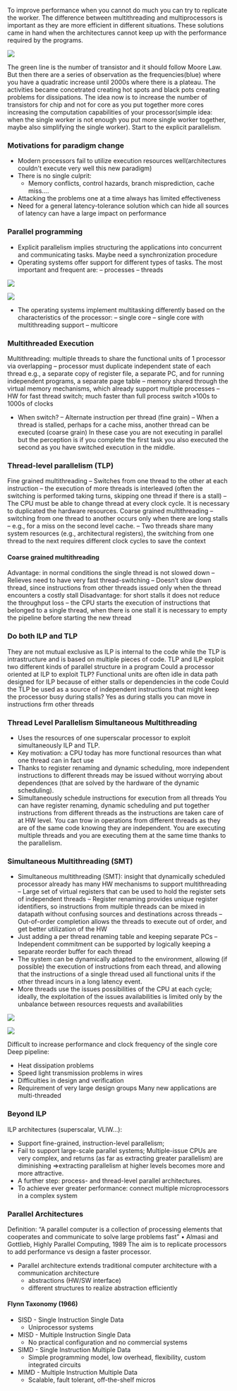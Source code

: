 To improve performance when you cannot do much you can try to replicate the worker.
The difference between multithreading and multiprocessors is important as they are more efficient in different situations. These solutions came in hand when the architectures cannot keep up with the performance required by the programs.

![](https://i.imgur.com/oNM7EKy.png)

The green line is the number of transistor and it should follow Moore Law. But then there are a series of observation as the frequencies(blue) where you have a quadratic increase until 2000s where there is a plateau.
The activities became concetrated creating hot spots and black pots creating problems for dissipations. The idea now is to increase the number of transistors for chip and not for core as you put together more cores increasing the computation capabilities of your processor(simple idea: when the single worker is not enough you put more single worker together, maybe also simplifying the single worker).
Start to the explicit parallelism. 
### Motivations for paradigm change
- Modern processors fail to utilize execution resources well(architectures couldn't execute very well this new paradigm)
- There is no single culprit:
	- Memory conflicts, control hazards, branch misprediction, cache miss….
- Attacking the problems one at a time always has limited effectiveness
- Need for a general latency-tolerance solution which can hide all sources of latency can have a large impact on performance
### Parallel programming
- Explicit parallelism implies structuring the applications into concurrent and communicating tasks. Maybe need a synchronization procedure
- Operating systems offer support for different types of tasks. The most important and frequent are:
	– processes
	– threads

![](https://i.imgur.com/3Mu8kin.png)

![](https://i.imgur.com/ivbwTa2.png)

- The operating systems implement multitasking differently based on the characteristics of the processor:
	– single core
	– single core with multithreading support
	– multicore
### Multithreaded Execution
Multithreading: multiple threads to share the functional units of 1 processor via overlapping
	– processor must duplicate independent state of each thread e.g., a separate copy of register file, a separate PC, and for running independent programs, a separate page table
	– memory shared through the virtual memory mechanisms, which already support multiple processes
	– HW for fast thread switch; much faster than full process switch »100s to 1000s of clocks
- When switch?
	– Alternate instruction per thread (fine grain)
	– When a thread is stalled, perhaps for a cache miss, another thread can be executed (coarse grain)
In these case you are not executing in parallel but the perception is if you complete the first task you also executed the second as you have switched execution in the middle. 
### Thread-level parallelism (TLP)
Fine grained multithreading
	– Switches from one thread to the other at each instruction – the execution of more threads is interleaved (often the switching is performed taking turns, skipping one thread if there is a stall)
	– The CPU must be able to change thread at every clock cycle. It is necessary to duplicated the hardware resources.
Coarse grained multithreading
	– switching from one thread to another occurs only when there are long stalls – e.g., for a miss on the second level cache.
	– Two threads share many system resources (e.g., architectural registers), the switching from one thread to the next requires different clock cycles to save the context
#### Coarse grained multithreading
 Advantage: in normal conditions the single thread is not slowed down
	– Relieves need to have very fast thread-switching
	– Doesn’t slow down thread, since instructions from other threads issued only when the thread encounters a costly stall
Disadvantage: for short stalls it does not reduce the  throughput loss – the CPU starts the execution of instructions that belonged to a single thread, when there is one stall it is necessary to empty the pipeline before starting the new thread
### Do both ILP and TLP
They are not mutual exclusive as ILP is internal to the code while the TLP is intrastructure and is based on multiple pieces of code.
TLP and ILP exploit two different kinds of parallel structure in a program 
Could a processor oriented at ILP to exploit 
TLP? Functional units are often idle in data path designed for ILP because of either stalls or dependencies in the code 
Could the TLP be used as a source of independent instructions that might keep the 
processor busy during stalls? Yes as during stalls you can move in instructions frm other threads
### Thread Level Parallelism Simultaneous Multithreading
- Uses the resources of one superscalar processor to exploit simultaneously ILP and TLP.
- Key motivation: a CPU today has more functional resources than what one thread can in fact use
- Thanks to register renaming and dynamic scheduling, more independent instructions to different threads may be issued without worrying about dependences (that are solved by the hardware of the dynamic scheduling).
- Simultaneously schedule instructions for execution from all threads
You can have register renaming, dynamic scheduling and put together instructions from different threads as the instructions are taken care of at HW level. You can trow in operations from different threads as they are of the same code knowing they are independent. You are executing multiple threads and you are executing them at the same time thanks to the parallelism. 
### Simultaneous Multithreading (SMT) 
- Simultaneous multithreading (SMT): insight that dynamically scheduled processor already has many HW mechanisms to support multithreading
	– Large set of virtual registers that can be used to hold the register sets of independent threads 
	– Register renaming provides unique register identifiers, so instructions from multiple threads can be mixed in datapath without confusing sources and destinations across threads
	– Out-of-order completion allows the threads to execute out of order, and get better utilization of the HW 
- Just adding a per thread renaming table and keeping separate PCs
	– Independent commitment can be supported by logically keeping a separate reorder buffer for each thread
- The system can be dynamically adapted to the environment, allowing (if possible) the execution of instructions from each thread, and allowing that the instructions of a single thread used all functional units if the other thread incurs in a long latency event. 
- More threads use the issues possibilities of the CPU at each cycle; ideally, the exploitation of the issues availabilities is limited only by the unbalance between resources requests and availabilities

![](https://i.imgur.com/26fdb69.png)

![](https://i.imgur.com/jeI4Luc.png)

Difficult to increase performance and clock frequency of the single core
Deep pipeline:
- Heat dissipation problems
- Speed light transmission problems in wires 
- Difficulties in design and verification
- Requirement of very large design groups
Many new applications are multi-threaded
### Beyond ILP
ILP architectures (superscalar, VLIW...):
- Support fine-grained, instruction-level parallelism;
- Fail to support large-scale parallel systems;
Multiple-issue CPUs are very complex, and returns (as far as extracting greater parallelism) are diminishing $\Rightarrow$extracting parallelism at higher levels becomes more and more attractive.
- A further step: process- and thread-level parallel architectures.
- To achieve ever greater performance: connect multiple microprocessors in a complex system

### Parallel Architectures
Definition: “A parallel computer is a collection of processing elements that cooperates and communicate to solve large problems fast”
• Almasi and Gottlieb, Highly Parallel Computing, 1989
The aim is to replicate processors to add performance vs design a faster processor.
- Parallel architecture extends traditional computer architecture with a communication architecture
	- abstractions (HW/SW interface)
	- different structures to realize abstraction efficiently
#### Flynn Taxonomy (1966)
- SISD - Single Instruction Single Data
	- Uniprocessor systems
- MISD - Multiple Instruction Single Data
	- No practical configuration and no commercial systems
- SIMD - Single Instruction Multiple Data
	- Simple programming model, low overhead, flexibility, custom integrated circuits
- MIMD - Multiple Instruction Multiple Data
	- Scalable, fault tolerant, off-the-shelf micros
